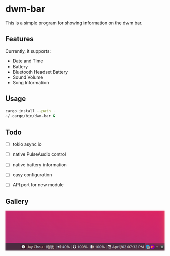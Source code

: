 # dwm-bar

This is a simple program for showing information on the dwm bar.

## Features

Currently, it supports:

* Date and Time
* Battery
* Bluetooth Headset Battery
* Sound Volume
* Song Information

## Usage

```bash
cargo install --path .
~/.cargo/bin/dwm-bar &
```

## Todo

- [ ] tokio async io
- [ ] native PulseAudio control
- [ ] native battery information
- [ ] easy configuration
- [ ] API port for new module


## Gallery

![image](./images/image.png)
